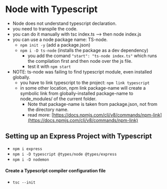 # Node with Typescript

- Node does not understand typescript declaration.
- you need to transpile the code.
- you can do it manually with tsc index.ts --> then node index.js
- you can use a node package name: TS-node.
  - `npm init -y` (add a package.json)
  - `npm i -D ts-node` (installs the package as a dev dependency)
    - you add the comand `"start": "ts-node index.ts"` which runs the compilation first and then node over the js file.
    - test it with `npm start`
- NOTE: ts-node was failing to find typescript module, even installed globally.
  - you have to link typescript to the project: `npm link typescript`
  - in some other location, npm link package-name will create a symbolic link from globally-installed package-name to node_modules/ of the current folder.
    - Note that package-name is taken from package.json, not from the directory name.
    - read more: [https://docs.npmjs.com/cli/v8/commands/npm-link](https://docs.npmjs.com/cli/v8/commands/npm-link)

## Setting up an Express Project with Typescript

- `npm i express`
- `npm i -D typescript @types/node @types/express`
- `npm i -D nodemon`

#### Create a Typescript compiler configuration file

- `tsc --init`
